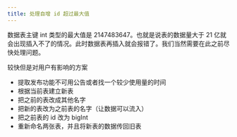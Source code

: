 ```yaml
---
title: 处理自增 id 超过最大值
---
```


数据表主键 int 类型的最大值是 2147483647。也就是说表的数据量大于 21 亿就会出现插入不了的情况。此时数据表再插入就会报错了。我们当然需要在此之前尽快处理问题。

较快但是对用户有影响的方案

- 提取发布功能不可用公告或者找一个较少使用量的时间
- 根据当前表建立新表
- 把之前的表改成其他名字
- 把新的表改为之前表的名字（让数据可以流入）
- 把之前表的 id 改为 bigInt
- 重新命名两张表，并且将新表的数据传回旧表
